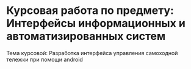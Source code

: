 # Курсовая работа по предмету: Интерфейсы информационных и автоматизированных систем
Тема курсовой: Разработка интерфейса управления самоходной тележки при помощи android
